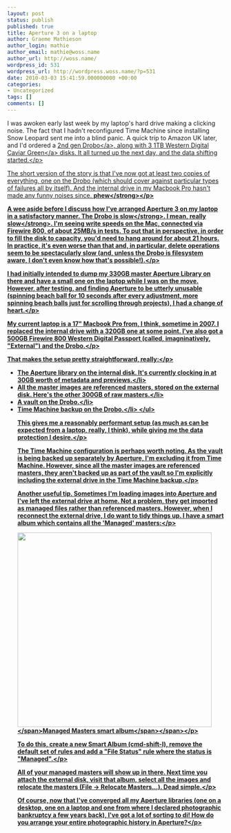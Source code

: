 ```yaml
---
layout: post
status: publish
published: true
title: Aperture 3 on a laptop
author: Graeme Mathieson
author_login: mathie
author_email: mathie@woss.name
author_url: http://woss.name/
wordpress_id: 531
wordpress_url: http://wordpress.woss.name/?p=531
date: 2010-03-03 15:41:59.000000000 +00:00
categories:
- Uncategorized
tags: []
comments: []
---
```

<p>I was awoken early last week by my laptop's hard drive making a clicking noise. The fact that I hadn't reconfigured Time Machine since installing Snow Leopard sent me into a blind panic. A quick trip to Amazon UK later, and I'd ordered a&nbsp;<a href="http:&#47;&#47;www.drobo.com&#47;products&#47;drobo.php">2nd gen Drobo<&#47;a>, along with 3&nbsp;<a href="http:&#47;&#47;www.wdc.com&#47;en&#47;products&#47;Products.asp?DriveID=773">1TB Western Digital Caviar Green<&#47;a>&nbsp;disks. It all turned up the next day, and the data shifting started.<&#47;p>
<p>The short version of the story is that I've now got at least two copies of everything, one on the Drobo (which should cover against particular types of failures all by itself). And the internal drive in my Macbook Pro hasn't made any funny noises since.&nbsp;<strong>phew<&#47;strong><&#47;p>
<p>A wee aside before I discuss how I've arranged Aperture 3 on my laptop in a satisfactory manner. The Drobo is&nbsp;<strong>slow<&#47;strong>. I mean,&nbsp;<strong>really slow<&#47;strong>. I'm seeing write speeds on the Mac, connected via Firewire 800, of about 25MB&#47;s in tests. To put that in perspective, in order to fill the disk to capacity, you'd need to hang around for about 21 hours. In practice, it's even worse than that and, in particular, delete operations seem to be spectacularly slow (and, unless the Drobo is filesystem aware, I don't even know how that's possible!).<&#47;p>
<p>I had initially intended to dump my 330GB master Aperture Library on there and have a small one on the laptop while I was on the move. However, after testing, and finding Aperture to be utterly unusable (spinning beach ball for 10 seconds after every adjustment, more spinning beach balls just for scrolling through projects), I had a change of heart.<&#47;p>
<p>My current laptop is a 17" Macbook Pro from, I think, sometime in 2007. I replaced the internal drive with a 320GB one at some point. I've also got a 500GB Firewire 800 Western Digital Passport (called, imagninatively, "External") and the Drobo.<&#47;p>
<p>That makes the setup pretty straightforward, really:<&#47;p>
<ul>
<li>The Aperture library on the internal disk. It's currently clocking in at 30GB worth of metadata and previews.<&#47;li>
<li>All the master images are referenced masters, stored on the external disk. Here's the other 300GB of raw masters.<&#47;li>
<li>A vault on the Drobo.<&#47;li>
<li>Time Machine backup on the Drobo.<&#47;li>
<&#47;ul>
<p>This gives me a reasonably performant setup (as much as can be expected from a laptop, really, I think), while giving me the data protection I desire.<&#47;p>
<p>The Time Machine configuration is perhaps worth noting. As the vault is being backed up separately by Aperture, I'm excluding it from Time Machine. However, since all the master images are referenced masters, they aren't backed up as part of the vault so I'm explicitly including the external drive in the Time Machine backup.<&#47;p>
<p>Another useful tip. Sometimes I'm loading images into Aperture and I've left the external drive at home. Not a problem, they get imported as managed files rather than referenced masters. However, when I reconnect the external drive, I do want to tidy things up. I have a smart album which contains all the 'Managed' masters:<&#47;p>
<p><span class="full-image-block ssNonEditable"><span><img style="width: 450px;" src="&#47;storage&#47;post-images&#47;aperture-managed-masters.jpg?__SQUARESPACE_CACHEVERSION=1267614075856" alt="" &#47;><&#47;span><span class="thumbnail-caption" style="width: 450px;">Managed Masters smart album<&#47;span><&#47;span><&#47;p>
<p>To do this, create a new Smart Album (cmd-shift-l), remove the default set of rules and add a "File Status" rule where the status is "Managed".<&#47;p>
<p>All of your managed masters will show up in there. Next time you attach the external disk, visit that album, select all the images and relocate the masters (File -> Relocate Masters...). Dead simple.<&#47;p>
<p>Of course, now that I've converged all my Aperture libraries (one on a desktop, one on a laptop and one from where I declared photographic bankruptcy a few years back), I've got a lot of sorting to di! How do you arrange your entire photographic history in Aperture?<&#47;p>
